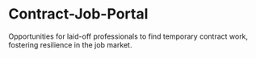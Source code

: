 # Contract-Job-Portal
Opportunities for laid-off professionals to find temporary contract work, fostering resilience in the job market.
